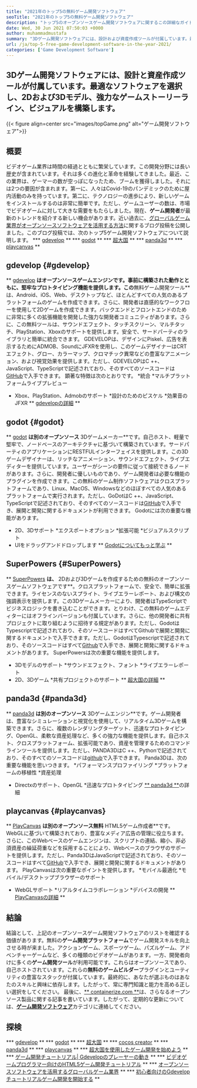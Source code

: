 ```yaml
---
title: "2021年のトップ5の無料ゲーム開発ソフトウェア" 
seoTitle: "2021年のトップ5の無料ゲーム開発ソフトウェア" 
description: "トップ5のオープンソースゲーム開発ソフトウェアに関するこの詳細なガイドをご覧ください。ここにリストされているすべてのソフトウェアは無料で、自己ホストされ、拡張可能です" 
date: Wed, 30 Jun 2021 07:50:03 +0000
author: muhammadmustafa
summary: "3Dゲーム開発ソフトウェアには、設計および資産作成ツールが付属しています。最適なソフトウェアを選択し、2D＆ampを作成します。 3Dモデル、強力なゲームストーリーライン、およびビジュアル。" 
url: /ja/top-5-free-game-development-software-in-the-year-2021/
categories: ['Game Development Software']
---
```


## 3Dゲーム開発ソフトウェアには、設計と資産作成ツールが付属しています。最適なソフトウェアを選択し、2Dおよび3Dモデル、強力なゲームストーリーライン、ビジュアルを構築します。

{{< figure align=center src="images/topGame.png" alt="ゲーム開発ソフトウェア">}}


## **概要**
ビデオゲーム業界は時間の経過とともに繁栄しています。この開発分野には長い歴史が含まれています。それは多くの進化と革命を経験してきました。最近、この業界は、ゲーマーの数が空っぽになったため、ブームを獲得しました。それには2つの要因が含まれます。第一に、人々はCovid-19のパンデミックのために屋内活動のみを持っています。第二に、テクノロジーの進歩により、新しいゲームをインストールするのは非常に簡単です。ただし、ゲームユーザーの数は、市場でビデオゲームに対して大きな需要をもたらしました。現在、**ゲーム開発者**が最新のトレンドを紹介する新しい機会があります。近い過去に、[グローバルゲーム業界がオープンソースソフトウェアを活用する方法][1]に関するブログ投稿を公開しました。このブログ投稿では、次のトップ5ゲーム開発ソフトウェアについて説明します。
  *** [gdevelop][2] **
  *** [godot][3] **
  *** [超大国][4] **
  *** [panda3d][5] **
  *** [playcanvas][6] **

## gdevelop {#gdevelop}
** [gdevelop][7] **はオープンソースゲームエンジンです。事前に構築された動作とともに、堅牢なプロトタイピング機能を提供します。この**無料ゲーム開発ツール**は、Android、iOS、Web、デスクトップなど、ほとんどすべての人気のあるプラットフォームのゲームを作成できます。さらに、開発者は直感的なワークフローを使用して2Dゲームを作成できます。バックエンドとフロントエンドのために非常に多くの拡張機能を開発した強力な開発者コミュニティがあります。さらに、この無料ツールは、サウンドエフェクト、タッチスクリーン、マルチタッチ、PlayStation、Xboxのサポートを提供します。安全で、サードパーティのライブラリと簡単に統合できます。 GDEVELOPは、デザインにPiskel、広告を表示するためにADMOB、SoundにJFXRを使用し、このゲームデザイナーはCRTエフェクト、グロー、カラーマップ、クロマチック異常などの豊富なアニメーション、および視覚効果を提供します。ただし、GDEVELOPはC ++、JavaScript、TypeScriptで記述されており、そのすべてのソースコードは[GitHub][8]で入手できます。
顕著な特徴は次のとおりです。
  *統合
  *マルチプラットフォームライブプレビュー
  * Xbox、PlayStation、Admobのサポート
  *設計のためのピスケル
  *効果音のJFXR
** [gdevelopの詳細][9] **

## godot {#godot}
** [godot][10] **は別のオープンソース** 3Dゲームメーカー**です。自己ホスト、軽量で堅牢で、ノードベースのアーキテクチャに基づいて構築されています。サードパーティのアプリケーションにRESTFULインターフェイスを提供します。この3Dゲームデザイナーは、リッチなアニメーション、サウンドエフェクト、ライブエディターを提供しています。ユーザーがシーンの要件に従って接続できるノードがあります。さらに、開発者に優しいものであり、ゲーム開発者は必要な機能のプラグインを作成できます。この無料のゲーム制作ソフトウェアはクロスプラットフォームであり、Linux、MacOS、Windowsなどのほぼすべての人気のあるプラットフォームで実行されます。ただし、GoDotはC ++、JavaScript、TypeScriptで記述されており、そのすべてのソースコードは[GitHub][11]で入手でき、展開と開発に関するドキュメントが利用できます。
Godotには次の重要な機能があります。
  * 2D、3Dサポート
  *エクスポートオプション
  *拡張可能
  *ビジュアルスクリプト
  * UIをドラッグアンドドロップします
** [Godotについてもっと学ぶ][12] **

## SuperPowers {#SuperPowers}
** [SuperPowers][13] **は、** 2Dおよび3Dゲームを作成するための無料のオープンソースゲームソフトウェアです**。クロスプラットフォームで、安全で、簡単に拡張できます。ライセンスのないスプライト、ライブエラーレポート、および構文の強調表示を提供します。この3Dゲームメーカーにより、開発者はTypeScriptでビジネスロジックを書き込むことができます。とりわけ、この無料のゲームエディターにはオフラインバージョンも付属しています。さらに、他の開発者に共有プロジェクトに取り組むように招待する規定があります。ただし、GodotはTypescriptで記述されており、そのソースコードはすべてGithubで展開と開発に関するドキュメントで入手できます。ただし、GodotはTypescriptで記述されており、そのソースコードはすべて[Github][14]で入手でき、展開と開発に関するドキュメントがあります。
SuperPowersは次の重要な機能を提供します。
  * 3Dモデルのサポート
  *サウンドエフェクト、フォント
  *ライブエラーレポート
  * 2D、3Dゲーム
  *共有プロジェクトのサポート
** [超大国の詳細][15] **

## panda3d {#panda3d}
** [panda3d][16] **は別のオープンソース** 3Dゲームエンジン**です。ゲーム開発者は、豊富なシミュレーションと視覚化を使用して、リアルタイム3Dゲームを構築できます。さらに、複数のレンダリングターゲット、迅速なプロトタイピング、OpenGL、柔軟な資産処理など、多くの強力な機能を提供します。自己ホスト、クロスプラットフォーム、拡張可能であり、資産を管理するためのコマンドラインツールを提供します。ただし、PANDA3DはC ++、Pythonで記述されており、そのすべてのソースコードは[github][17]で入手できます。
Panda3Dは、次の重要な機能を思いつきます。
  *パフォーマンスプロファイリング
  *プラットフォームの移植性
  *資産処理
  * Directxのサポート、OpenGL
  *迅速なプロトタイピング
[** panda3d **][18]の詳細

## playcanvas {#playcanvas}
** [PlayCanvas][19] **は別のオープンソース無料** HTML5ゲーム作成者**です。 WebGLに基づいて構築されており、豊富なメディア広告の管理に役立ちます。さらに、このWebベースのゲームエンジンは、スクリプトの連結、縮小、非必須資産の繰延荷重などを採用することにより、Webベースのブラウザのサポートを提供します。ただし、Panda3DはJavaScriptで記述されており、そのソースコードはすべて[GitHub][20]で入手でき、展開と開発に関するドキュメントがあります。
PlayCanvasは次の重要なポイントを提供します。
  *モバイル最適化
  *モバイル/デスクトップブラウザーのサポート
  * WebGLサポート
  *リアルタイムコラボレーション
  *デバイスの開発
** [PlayCanvasの詳細][21] **

## 結論
結論として、上記のオープンソースゲーム開発ソフトウェアのリストを確認する価値があります。無料の**ゲーム開発プラットフォーム**でゲーム開発スキルを向上させる時が来ました。アクションゲーム、スポーツゲーム、パズルゲーム、アドベンチャーゲームなど、多くの種類のビデオゲームがあります。一方、開発者向けに多くの**ゲーム開発ツール**が利用可能です。これらはオープンソースであり、自己ホストされています。これらの**無料のゲームビルダー**プラグインとユーティリティの豊富なスタックが付属しています。最終的に、あなたが選ぶものはあなたのスキルと興味に依存します。したがって、常に専門知識と能力を高める正しい選択をしてください。
最後に、[** containerize.com **][22]は、さらなるオープンソース製品に関する記事を書いています。したがって、定期的な更新については、[**ゲーム開発ソフトウェア**][23]カテゴリに連絡してください。

## 探検
  *** [gdevelop][7] **
  *** [godot][10] **
  *** [超大国][13] **
  *** [cocos creator][24] **
  *** [panda3d][16] **
  *** [playcanvas][19] **
  *** [超大国を使用したゲーム開発を始めよう][25] **
  *** [ゲーム開発チュートリアル| Gdevelopのプレーヤーの動き][26] **
  *** [ビデオゲームプログラマー向けのHTML5ゲーム開発チュートリアル][27] **
  *** [オープンソースソフトウェアを活用するグローバルゲーム業界][1] **
  *** [初心者向けのGdevelopチュートリアルゲーム開発を開始する][28] **

  
[1]: https://blog.containerize.com/game-development-software/how-global-gaming-market-leveraging-open-source-software/
[2]: #GDevelop
[3]: #Godot
[4]: #Superpowers
[5]: #Panda3D
[6]: #PlayCanvas
[7]: https://products.containerize.com/game-development-software/gdevelop/
[8]: https://github.com/4ian/GDevelop
[9]: https://gdevelop-app.com/
[10]: https://products.containerize.com/game-development-software/godot/
[11]: https://github.com/godotengine/godot
[12]: https://godotengine.org/
[13]: https://products.containerize.com/game-development-software/superpowers/
[14]: https://github.com/superpowers/superpowers-core
[15]: http://superpowers-html5.com/index.en.html
[16]: https://products.containerize.com/game-development-software/panda3d/
[17]: https://github.com/panda3d/panda3d
[18]: https://www.panda3d.org/
[19]: https://products.containerize.com/game-development-software/playcanvas/
[20]: https://github.com/playcanvas/engine
[21]: https://playcanvas.com/
[22]: https://www.containerize.com/
[23]: https://products.containerize.com/game-development-software/
[24]: https://products.containerize.com/game-development-software/cocos-creator/
[25]: https://blog.containerize.com/game-development-software/superpowers-animation-getting-started-with-game-development/
[26]: https://blog.containerize.com/game-development-software/game-development-tutorial-player-movement-in-gdevelop/
[27]: https://blog.containerize.com/2021/05/19/html5-game-development-tutorial-for-video-game-programmers/
[28]: https://blog.containerize.com/game-development-software/game-development-tutorial-player-movement-in-gdevelop/

